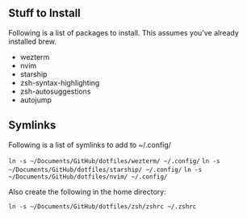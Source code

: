 ## Stuff to Install
Following is a list of packages to install. This assumes you’ve already installed brew.

- wezterm
- nvim
- starship
- zsh-syntax-highlighting
- zsh-autosuggestions
- autojump

## Symlinks
Following is a list of symlinks to add to ~/.config/

`ln -s ~/Documents/GitHub/dotfiles/wezterm/ ~/.config/`
`ln -s ~/Documents/GitHub/dotfiles/starship/ ~/.config/`
`ln -s ~/Documents/GitHub/dotfiles/nvim/ ~/.config/`

Also create the following in the home directory:

`ln -s ~/Documents/GitHub/dotfiles/zsh/zshrc ~/.zshrc`

